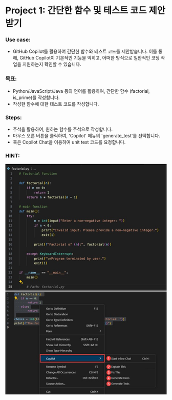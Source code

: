 # Project 1: 간단한 함수 및 테스트 코드 제안 받기

### Use case: 
- GitHub Copilot를 활용하여 간단한 함수와 테스트 코드를 제안받습니다. 이를 통해, GitHub Copilot이 기본적인 기능을 익히고, 어떠한 방식으로 일반적인 코딩 작업을 지원하는지 확인할 수 있습니다.

### 목표:
- Python/JavaScript/Java 등의 언어를 활용하여, 간단한 함수 (factorial, is_prime)를 작성합니다.
- 작성한 함수에 대한 테스트 코드를 작성합니다.

### Steps:
- 주석을 활용하여, 원하는 함수를 주석으로 작성합니다.
- 마우스 오른 버튼을 클릭하여, 'Copilot' 메뉴의 'generate_test'를 선택합니다.
- 혹은 Copilot Chat을 이용하여 unit test 코드를 요청합니다.


### HINT:
![image](factorial.jpg)
![image](factorial-test.jpg)
